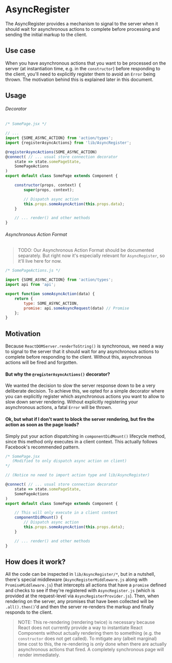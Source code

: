 # AsyncRegister

The AsyncRegister provides a mechanism to signal to the server when it should wait for asynchronous actions to complete before processing and sending the initial markup to the client.

## Use case

When you have asynchronous actions that you want to be processed on the server (at instantiation time, e.g. in the `constructor`) before responding to the client, you'll need to explicitly register them to avoid an `Error` being thrown. The motivation behind this is explained later in this document.

## Usage

###### Decorator
```js
/* SomePage.jsx */

// ...
import {SOME_ASYNC_ACTION} from 'action/types';
import {registerAsyncActions} from 'lib/AsyncRegister';

@registerAsyncActions(SOME_ASYNC_ACTION)
@connect( // ... usual store connection decorator
    state => state.somePageState,
    SomePageActions
)
export default class SomePage extends Component {

    constructor(props, context) {
        super(props, context);

        // Dispatch async action
        this.props.someAsyncAction(this.props.data);
    }

    // ... render() and other methods
}
```

###### Asynchronous Action Format
>TODO: Our Asynchronous Action Format should be documented separately. But right now it's especially relevant for `AsyncRegister`, so it'll live here for now.

```js
/* SomePageActions.js */

import {SOME_ASYNC_ACTION} from 'action/types';
import api from 'api';

export function someAsyncAction(data) {
    return {
        type: SOME_ASYNC_ACTION,
        promise: api.someAsyncRequest(data) // Promise
    };
}
```

## Motivation

Because `ReactDOMServer.renderToString()` is synchronous, we need a way to signal to the server that it should wait for any asynchronous actions to complete before responding to the client. Without this, asynchronous actions will be fired and forgotten.

#### But why the `@registerAsyncActions()` decorator?

We wanted the decision to slow the server response down to be a very deliberate decision. To achieve this, we opted for a simple decorator where you can explicitly register which asynchronous actions you want to allow to slow down server rendering. Without explicitly registering your asynchronous actions, a fatal `Error` will be thrown.

#### Ok, but what if I don't want to block the server rendering, but fire the action as soon as the page loads?

Simply put your action dispatching in `componentDidMount()` lifecycle method, since this method only executes in a client context. This actually follows Facebook's recommended pattern.

```js
/* SomePage.jsx
   (Modified to only dispatch async action on client)
*/

// (Notice no need to import action type and lib/AsyncRegister)

@connect( // ... usual store connection decorator
    state => state.somePageState,
    SomePageActions
)
export default class SomePage extends Component {

    // This will only execute in a client context
    componentDidMount() {
        // Dispatch async action
        this.props.someAsyncAction(this.props.data);
    }

    // ... render() and other methods
}
```

## How does it work?

All the code can be inspected in `lib/AsyncRegister/*`, but in a nutshell, there's special middleware (`AsyncRegisterMiddleware.js` along with `PromiseMiddleware.js`) that intercepts all actions that have a `promise` defined and checks to see if they're registered with `AsyncRegister.js` (which is provided at the request-level via `AsyncRegisterProvider.js`). Then, when rendering on the server, any promises that have been collected will be `.all().then()`'d and then the server re-renders the markup and finally responds to the client.

>NOTE: This re-rendering (rendering twice) is necessary because React does not currently provide a way to instantiate React Components without actually rendering them to something (e.g. the `constructor` does not get called). To mitigate any (albeit marginal) time cost to this, the re-rendering is _only_ done when there are actually asynchronous actions that fired. A completely synchronous page will render immediately.
